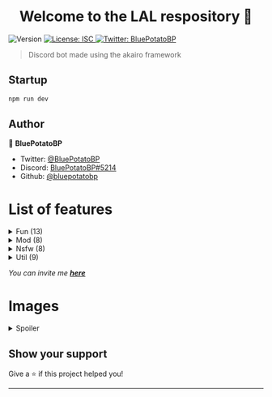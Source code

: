 <h1 align="center">Welcome to the LAL respository 👋</h1>
<p>
  <img alt="Version" src="https://img.shields.io/badge/version-1.2.7-blue.svg?cacheSeconds=2592000" />
  <a href="#" target="_blank">
    <img alt="License: ISC" src="https://img.shields.io/badge/License-ISC-yellow.svg" />
  </a>
  <a href="https://twitter.com/BluePotatoBP" target="_blank">
    <img alt="Twitter: BluePotatoBP" src="https://img.shields.io/twitter/follow/BluePotatoBP.svg?style=social" />
  </a>
</p>

> Discord bot made using the akairo framework

## Startup

```sh
npm run dev
```

## Author

👤 **BluePotatoBP**

* Twitter: [@BluePotatoBP](https://twitter.com/BluePotatoBP)
* Discord: [BluePotatoBP#5214](https://discord.gg/v8zkSc9)
* Github: [@bluepotatobp](https://github.com/bluepotatobp)

# List of features
<details>
  <summary>Fun (13)</summary>

  ```
  eightball, bean, game, google, hack, hug, ppsize, rps, say, slap, urban, warm, what
  ```
</details>
<details>
  <summary>Mod (8)</summary>

  ```
  setprefix, ban, config, kick, language, poll, role, slowmode
  ```
</details>
<details>
  <summary>Nsfw (8)</summary>

  ```
  boobs, feet, hentai, neko, panties, randomporn, pussy, thighs
  ```
</details>
<details>
  <summary>Util (9)</summary>

  ```
  avatar, botinfo, changelog, color, help, invite, ping, serverinfo, userinfo
  ```
</details>


*You can invite me __[here](https://discordapp.com/oauth2/authorize?client_id=528001824566018068&scope=bot&permissions=2081291519 'Click here for the invite link!')__*
# Images
<details>
  <summary>Spoiler</summary>
<img src="https://i.imgur.com/J5pHEpo.png" data-canonical-src="https://i.imgur.com/J5pHEpo.png" width="500"/>
<img src="https://i.imgur.com/PesHXmj.png" data-canonical-src="https://i.imgur.com/PesHXmj.png" width="500"/>
</details>


## Show your support

Give a ⭐️ if this project helped you!

***
